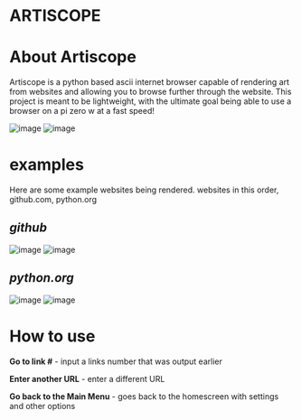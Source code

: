 **ARTISCOPE**
======================
**About Artiscope**
======================
Artiscope is a python based ascii internet browser capable of rendering art from websites and allowing you to browse further through the website. This project is meant to be lightweight, with the ultimate goal being able to use a browser on a pi zero w at a fast speed!

![image](https://github.com/user-attachments/assets/bb35d689-9d4a-49d1-a516-6e8a018628ab)
![image](https://github.com/user-attachments/assets/a6988a72-90f2-4a00-a6a3-75cd39645625)

**examples**
======================
Here are some example websites being rendered.
websites in this order, github.com, python.org

***github***
-------------------
![image](https://github.com/user-attachments/assets/2b1ccce0-c19d-492e-9aa5-fa0183bdd2c7)
![image](https://github.com/user-attachments/assets/8d6ff521-10ab-4421-99a9-ac66324d0bba)


***python.org***
---------------------
![image](https://github.com/user-attachments/assets/0afa7f72-e4cc-421e-bcaf-91649b764415)
![image](https://github.com/user-attachments/assets/58154dd1-678f-45a9-a768-85f8b3f54d3c)

**How to use**
======================
**Go to link #** - input a links number that was output earlier

**Enter another URL** - enter a different URL

**Go back to the Main Menu** - goes back to the homescreen with settings and other options
